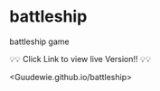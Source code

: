 # battleship
battleship game

💡💡 Click Link to view live Version!! 💡💡

<Guudewie.github.io/battleship>